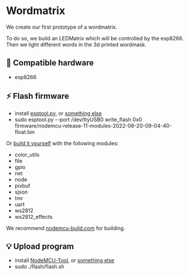 # Wordmatrix

We create our first prototype of a wordmatrix.

To do so, we build an LEDMatrix which will be controlled by the esp8266.
Then we light different words in the 3d printed wordmask.

## 💾 Compatible hardware

- esp8266

## ⚡ Flash firmware

- install [esptool.py](https://github.com/espressif/esptool), or [something else](https://nodemcu.readthedocs.io/en/release/flash)
- sudo esptool.py --port /dev/ttyUSB0 write_flash 0x0 firmware/nodemcu-release-11-modules-2022-08-20-09-04-40-float.bin

Or [build it yourself](https://nodemcu.readthedocs.io/en/release/build) with the following modules:

- color_utils
- file
- gpio
- net
- node
- pixbuf
- sjson
- tmr
- uart
- ws2812
- ws2812_effects

We recommend [nodemcu-build.com](https://nodemcu-build.com) for building.

## 💡 Upload program

- install [NodeMCU-Tool](https://github.com/AndiDittrich/NodeMCU-Tool), or [something else](https://nodemcu.readthedocs.io/en/release/upload)
- sudo ./flash/flash.sh
